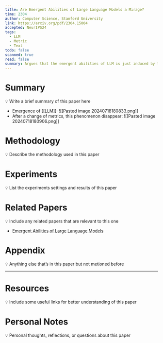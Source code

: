 ```yaml
---
title: Are Emergent Abilities of Large Language Models a Mirage?
time: 2304
author: Computer Science, Stanford University
link: https://arxiv.org/pdf/2304.15004
accepted: NeurIPS24
tags:
  - LLM
  - Metric
  - Text
todo: false
scanned: true
read: false
summary: Argues that the emergent abilities of LLM is just induced by the choice of evaluation metric.
---
```

# Summary
💡 Write a brief summary of this paper here
- Emergence of [[LLM]]:
	![[Pasted image 20240718180833.png]]
- After a change of metrics, this phenomenon disappear:
	![[Pasted image 20240718180906.png]]
# Methodology
💡 Describe the methodology used in this paper

# Experiments
💡 List the experiments settings and results of this paper

# Related Papers
💡 Include any related papers that are relevant to this one
- [Emergent Abilities of Large Language Models](https://arxiv.org/pdf/2206.07682)

# Appendix
💡 Anything else that’s in this paper but not metioned before

---
# Resources
💡 Include some useful links for better understanding of this paper

# Personal Notes
💡 Personal thoughts, reflections, or questions about this paper